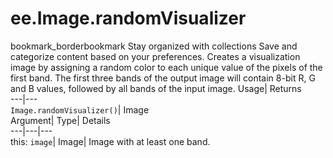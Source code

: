  
#  ee.Image.randomVisualizer 
bookmark_borderbookmark Stay organized with collections  Save and categorize content based on your preferences. 
Creates a visualization image by assigning a random color to each unique value of the pixels of the first band. The first three bands of the output image will contain 8-bit R, G and B values, followed by all bands of the input image. 
Usage| Returns  
---|---  
`Image.randomVisualizer()`| Image  
Argument| Type| Details  
---|---|---  
this: `image`| Image| Image with at least one band.  
